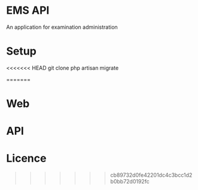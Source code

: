 # EMS API
An application for examination administration

# Setup
<<<<<<< HEAD
 git clone 
 php artisan migrate 

=======


# Web


# API


# Licence
>>>>>>> cb89732d0fe42201dc4c3bcc1d2b0bb72d0192fc
